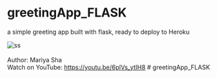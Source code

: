 # greetingApp_FLASK
a simple greeting app built with flask, ready to deploy to Heroku

![ss](https://user-images.githubusercontent.com/32107652/134775021-659d1384-0c37-43a7-b373-593d87f2b475.png)
<br>
<br>
Author: Mariya Sha
<br>
Watch on YouTube: https://youtu.be/6plVs_ytIH8
#   g r e e t i n g A p p _ F L A S K  
 